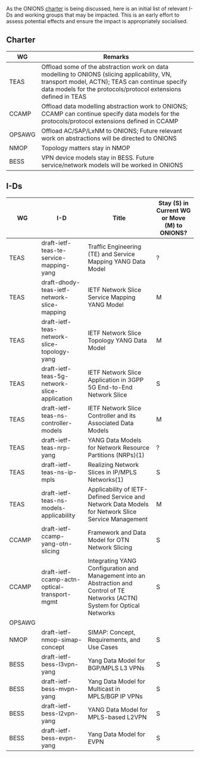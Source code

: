 As the ONIONS [charter](./onions.md) is being discussed, here is an initial list of relevant I-Ds and working groups that may be impacted. This is an early effort to assess potential effects and ensure the impact is appropriately socialised.

## Charter
|WG|Remarks|
|--|--|
|TEAS|Offload some of the abstraction work on data modelling to ONIONS (slicing applicability, VN, transport model, ACTN); TEAS can continue specify data models for the protocols/protocol extensions defined in TEAS|
|CCAMP|Offload data modelling abstraction work to ONIONS; CCAMP can continue specify data models for the protocols/protocol extensions defined in CCAMP|
|OPSAWG|Offload AC/SAP/LxNM to ONIONS; Future relevant work on abstractions will be directed to ONIONS|
|NMOP|Topology matters stay in NMOP|
|BESS|VPN device models stay in BESS. Future service/network models will be worked in ONIONS|


## I-Ds
|WG|I-D|Title|Stay (S) in Current WG or Move (M) to ONIONS?|
|--|--|--|--|
|TEAS|draft-ietf-teas-te-service-mapping-yang|Traffic Engineering (TE) and Service Mapping YANG Data Model|?|
|TEAS|draft-dhody-teas-ietf-network-slice-mapping|IETF Network Slice Service Mapping YANG Model|M|
|TEAS|draft-ietf-teas-network-slice-topology-yang|IETF Network Slice Topology YANG Data Model|M|
|TEAS|draft-ietf-teas-5g-network-slice-application|IETF Network Slice Application in 3GPP 5G End-to-End Network Slice|S|
|TEAS|draft-ietf-teas-ns-controller-models|IETF Network Slice Controller and its Associated Data Models|M|
|TEAS|draft-ietf-teas-nrp-yang|YANG Data Models for Network Resource Partitions (NRPs)(1)|?|
|TEAS|draft-ietf-teas-ns-ip-mpls|Realizing Network Slices in IP/MPLS Networks(1)|S|
|TEAS|draft-ietf-teas-ns-models-applicability|Applicability of IETF-Defined Service and Network Data Models for Network Slice Service Management|M|
|CCAMP|draft-ietf-ccamp-yang-otn-slicing|Framework and Data Model for OTN Network Slicing|S|
|CCAMP|draft-ietf-ccamp-actn-optical-transport-mgmt|Integrating YANG Configuration and Management into an Abstraction and Control of TE Networks (ACTN) System for Optical Networks|S|
|OPSAWG||||
|NMOP|draft-ietf-nmop-simap-concept|SIMAP: Concept, Requirements, and Use Cases|S|
|BESS|draft-ietf-bess-l3vpn-yang|Yang Data Model for BGP/MPLS L3 VPNs|S|
|BESS|draft-ietf-bess-mvpn-yang|Yang Data Model for Multicast in MPLS/BGP IP VPNs|S|
|BESS|draft-ietf-bess-l2vpn-yang|YANG Data Model for MPLS-based L2VPN|S|
|BESS|draft-ietf-bess-evpn-yang|Yang Data Model for EVPN|S|

